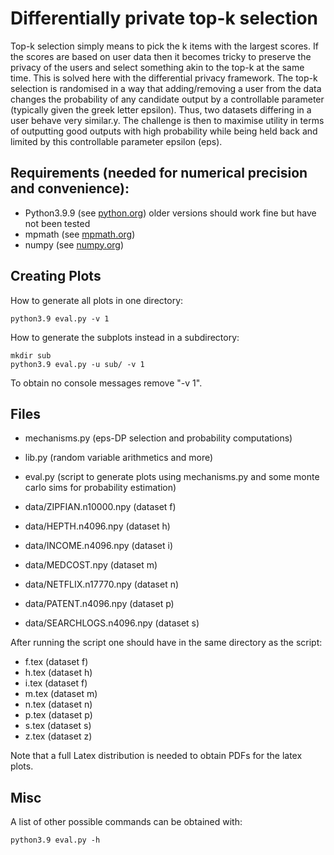 # Differentially private top-k selection

Top-k selection simply means to pick the k items with the largest scores. If the scores are based on user data then it becomes tricky to preserve the privacy of the users and select something akin to the top-k at the same time. This is solved here with the differential privacy framework. The top-k selection is randomised in a way that adding/removing a user from the data changes the probability of any candidate output by a controllable parameter (typically given the greek letter epsilon). Thus, two datasets differing in a user behave very similar.y. The challenge is then to maximise utility in terms of outputting good outputs with high probability while being held back and limited by this controllable parameter epsilon (eps).

## Requirements (needed for numerical precision and convenience):

- Python3.9.9 (see [python.org](https://python.org)) older versions should work fine but have not been tested
- mpmath (see [mpmath.org](https://mpmath.org))
- numpy (see [numpy.org](https://numpy.org))

## Creating Plots

How to generate all plots in one directory:
```
python3.9 eval.py -v 1
```
How to generate the subplots instead in a subdirectory:
```
mkdir sub
python3.9 eval.py -u sub/ -v 1
```
To obtain no console messages remove "-v 1".

## Files

- mechanisms.py (eps-DP selection and probability computations)
- lib.py (random variable arithmetics and more)
- eval.py (script to generate plots using mechanisms.py and some monte carlo sims for probability estimation)

- data/ZIPFIAN.n10000.npy (dataset f)
- data/HEPTH.n4096.npy (dataset h)
- data/INCOME.n4096.npy (dataset i)
- data/MEDCOST.npy (dataset m)
- data/NETFLIX.n17770.npy (dataset n)
- data/PATENT.n4096.npy (dataset p)
- data/SEARCHLOGS.n4096.npy (dataset s)

After running the script one should have in the same directory as the script:

- f.tex (dataset f)
- h.tex (dataset h)
- i.tex (dataset f)
- m.tex (dataset m)
- n.tex (dataset n)
- p.tex (dataset p)
- s.tex (dataset s)
- z.tex (dataset z)

Note that a full Latex distribution is needed to obtain PDFs for the latex plots.

## Misc

A list of other possible commands can be obtained with:
```
python3.9 eval.py -h
```
